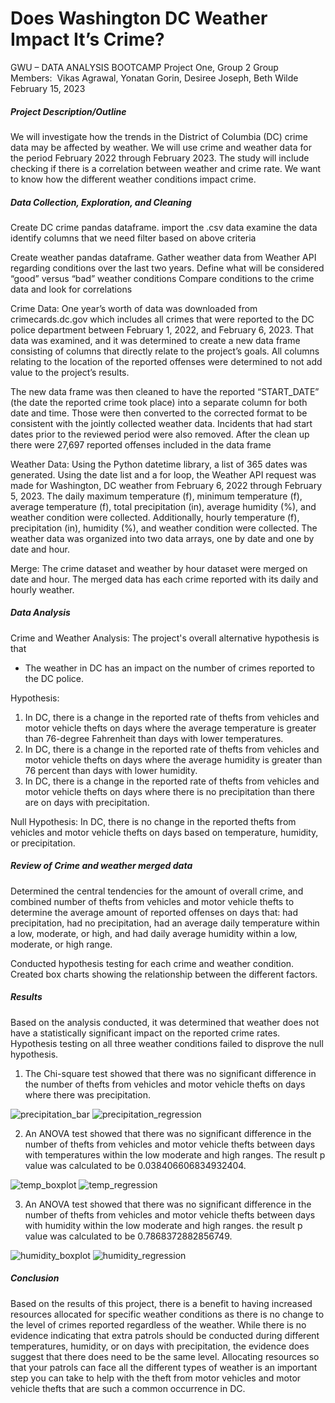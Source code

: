 # Does Washington DC Weather Impact It’s Crime?
GWU – DATA ANALYSIS BOOTCAMP
Project One, Group 2
Group Members:  Vikas Agrawal, Yonatan Gorin, Desiree Joseph, Beth Wilde
February 15, 2023

##### Project Description/Outline
We will investigate how the trends in the District of Columbia (DC) crime data may be affected by weather. We will use crime and weather data for the period February 2022 through February 2023. The study will include checking if there is a correlation between weather and crime rate. We want to know how the different weather conditions impact crime.

##### Data Collection, Exploration, and Cleaning
Create DC crime pandas dataframe.
  import the .csv data
  examine the data
  identify columns that we need
  filter based on above criteria

Create weather pandas dataframe.
  Gather weather data from Weather API regarding conditions over the last two years.
  Define what will be considered “good” versus “bad” weather conditions
  Compare conditions to the crime data and look for correlations

Crime Data: 
One year’s worth of data was downloaded from crimecards.dc.gov which includes all crimes that were reported to the DC police department between February 1, 2022, and February 6, 2023.  That data was examined, and it was determined to create a new data frame consisting of columns that directly relate to the project’s goals.  All columns relating to the location of the reported offenses were determined to not add value to the project’s results.

The new data frame was then cleaned to have the reported “START_DATE” (the date the reported crime took place) into a separate column for both date and time.  Those were then converted to the corrected format to be consistent with the jointly collected weather data.  Incidents that had start dates prior to the reviewed period were also removed.  After the clean up there were 27,697 reported offenses included in the data frame

Weather Data: Using the Python datetime library, a list of 365 dates was generated. Using the date list and a for loop, the Weather API request was made for Washington, DC weather from February 6, 2022 through February 5, 2023. The daily maximum temperature (f), minimum temperature (f), average temperature (f), total precipitation (in), average humidity (%), and weather condition were collected. Additionally, hourly temperature (f), precipitation (in), humidity (%), and weather condition were collected. The weather data was organized into two data arrays, one by date and one by date and hour. 

Merge: The crime dataset and weather by hour dataset were merged on date and hour. The merged data has each crime reported with its daily and hourly weather.

##### Data Analysis
Crime and Weather Analysis: The project's overall alternative hypothesis is that
* The weather in DC has an impact on the number of crimes reported to the DC police.

Hypothesis:
1. In DC, there is a change in the reported rate of thefts from vehicles and motor vehicle thefts on days where the average temperature is greater than 76-degree Fahrenheit than days with lower temperatures.
2. In DC, there is a change in the reported rate of thefts from vehicles and motor vehicle thefts on days where the average humidity is greater than 76 percent than days with lower humidity.
3. In DC, there is a change in the reported rate of thefts from vehicles and motor vehicle thefts on days where there is no precipitation than there are on days with precipitation.

Null Hypothesis:
In DC, there is no change in the reported thefts from vehicles and motor vehicle thefts on days based on temperature, humidity, or precipitation.

##### Review of Crime and weather merged data
Determined the central tendencies for the amount of overall crime, and combined number of thefts from vehicles and motor vehicle thefts to determine the average amount of reported offenses on days that: had precipitation, had no precipitation, had an average daily temperature within a low, moderate, or high, and had daily average humidity within a low, moderate, or high range.

Conducted hypothesis testing for each crime and weather condition.  Created box charts showing the relationship between the different factors.

##### Results
Based on the analysis conducted, it was determined that weather does not have a statistically significant impact on the reported crime rates.  Hypothesis testing on all three weather conditions failed to disprove the null hypothesis.  

1. The Chi-square test showed that there was no significant difference in the number of thefts from vehicles and motor vehicle thefts on days where there was precipitation.

![precipitation_bar](output_figures/precipitation_bar.png)
![precipitation_regression](output_figures/precipitation_regression.png)

2. An ANOVA test showed that there was no significant difference in the number of thefts from vehicles and motor vehicle thefts between days with temperatures within the low moderate and high ranges.   The result p value was calculated to be 0.038406606834932404.

![temp_boxplot](output_figures/temp_boxplot.png)
![temp_regression](output_figures/temp_regression.png)

3. An ANOVA test showed that there was no significant difference in the number of thefts from vehicles and motor vehicle thefts between days with humidity within the low moderate and high ranges. the result p value was calculated to be 0.7868372882856749.

![humidity_boxplot](output_figures/humidity_boxplot.png)
![humidity_regression](output_figures/humidity_regression.png)

##### Conclusion
Based on the results of this project, there is a benefit to having increased resources allocated for specific weather conditions as there is no change to the level of crimes reported regardless of the weather.  While there is no evidence indicating that extra patrols should be conducted during different temperatures, humidity, or on days with precipitation, the evidence does suggest that there does need to be the same level.  Allocating resources so that your patrols can face all the different types of weather is an important step you can take to help with the theft from motor vehicles and motor vehicle thefts that are such a common occurrence in DC.